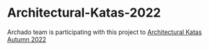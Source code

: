 # Architectural-Katas-2022

Archado team is participating with this project to [Architectural Katas Autumn 2022](https://learning.oreilly.com/live-events/architectural-katas/0636920054100/0636920080991/)